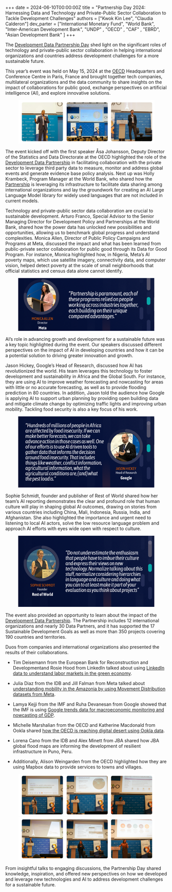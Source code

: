 +++
date =  2024-06-10T00:00:00Z
title = "Partnership Day 2024: Harnessing Data and Technology and Private-Public Sector Collaboration to Tackle Development Challenges"
authors = ["Kwok Kin Lee", "Claudia Calderon"]
dev_parter = ["International Monetary Fund", "World Bank", "Inter-American Development Bank", "UNDP" , "OECD" , "CAF" , "EBRD", "Asian Development Bank" ]
+++

The [Development Data Partnership Day](https://datapartnership.org/updates/partnership-day-2024/) shed light on the significant roles of technology and private-public sector collaboration in helping international organizations and countries address development challenges for a more sustainable future.

This year’s event was held on May 15, 2024 at the [OECD](https://www.oecd.org/) Headquarters and Conference Centre in Paris, France and brought together tech companies, multilateral organizations and the data community to share insights on the impact of collaborations for public good, exchange perspectives on artificial intelligence (AI), and explore innovative solutions. 

 <figure align="center">
    <img src="event_1.png"/>
</figure>

The event kicked off with the first speaker Åsa Johansson, Deputy Director of the Statistics and Data Directorate at the OECD highlighted the role of the [Development Data Partnership](wwww.datapartnership.org) in facilitating collaboration with the private sector to leverage third party data to measure, monitor and address global events and generate evidence base policy analysis. Next up was Holly Krambeck, Program Manager at the World Bank, who shared how the [Partnership](wwww.datapartnership.org) is leveraging its infrastructure to facilitate data sharing among international organizations and lay the groundwork for creating an AI Large Language Model library for widely used languages that are not included in current models. 

Technology and private-public sector data collaboration are crucial to sustainable development. Arturo Franco, Special Advisor to the Senior Managing Director for Development Policy and Partnerships at the World Bank, shared how the power data has unlocked new possibilities and opportunities, allowing us to benchmark global progress and understand complexities. Monica Allen, Director of Public Policy Campaigns and Programs at Meta, discussed the impact and what has been learned from public-private sector collaboration for public good through its Data for Good Program. For instance, Monica highlighted how, in Nigeria, Meta’s AI poverty maps, which use satellite imagery, connectivity data, and computer vision, helped detect poverty at the scale of small neighborhoods that official statistics and census data alone cannot identify.

 <figure align="center">
    <img src="quote_monica.png"/>
</figure>

AI’s role in advancing growth and development for a sustainable future was a key topic highlighted during the event. Our speakers discussed different perspectives on the impact of AI in developing countries and how it can be a potential solution to driving greater innovation and growth. 
 
Jason Hickey, Google’s Head of Research, discussed how AI has revolutionized the world. His team leverages this technology to foster development and sustainability in Africa and the Global South. For instance, they are using AI to improve weather forecasting and nowcasting for areas with little or no accurate forecasting, as well as to provide flooding prediction in 80 countries. In addition, Jason told the audience how Google is applying AI to support urban planning by providing open building data and mitigate climate change by optimizing traffic lights and improving urban mobility.  Tackling food security is also a key focus of his work.

 <figure align="center">
    <img src="quote_jason.png"/>
</figure>


Sophie Schmidt, founder and publisher of Rest of World shared how her team’s AI reporting demonstrates the clear and profound role that human culture will play in shaping global AI outcomes, drawing on stories from various countries including China, Mali, Indonesia, Russia, India, and Afghanistan. She also highlighted the importance and urgent need to listening to local AI actors, solve the low resource language problem and approach AI efforts with eyes wide open with respect to culture.  
 
 <figure align="center">
    <img src="quote_sophie.png"/>
</figure>

The event also provided an opportunity to learn about the impact of the [Development Data Partnership]((wwww.datapartnership.org)). The Partnership includes 12 international organizations and nearly 30 Data Partners, and it has supported the 17 Sustainable Development Goals as well as more than 350 projects covering 190 countries and territories. 
 
Duos from companies and international organizations also presented the results of their collaborations.
 
* Tim Deisemann from the European Bank for Reconstruction and Developmentand Rosie Hood from LinkedIn talked about using [LinkedIn data to understand labor markets in the green economy](https://datapartnership.org/updates/implications-of-the-green-transition/). 
 
* Julia Diaz from the IDB and Jill Falman from Meta talked about [understanding mobility in the Amazonia by using Movement Distribution datasets from Meta](https://datapartnership.org/updates/understanding-people-mobility-in-amazonia/).
 
* Lamya Kejji from the IMF and Ruha Devanesan from Google showed that the IMF is using [Google trends data for macroeconomic monitoring and nowcasting of GDP](https://datapartnership.org/updates/macroeconomic-monitoring-with-google-trends/).
 
* Michelle Marshalian from the OECD and Katherine Macdonald from Ookla shared [how the OECD is reaching digital desert using Ookla data](https://datapartnership.org/updates/reaching-digital-deserts/). 
 
* Lorena Cano from the IDB and Alex Minett from JBA shared how JBA global flood  maps are informing the development of resilient infrastructure in Puno, Peru.
	
* Additionally, Alison Weingarden from the OECD highlighted how they are using Mapbox data to provide services to towns and villages.

 <figure align="center">
    <img src="event_2.png"/>
    <img src="event_3.png"/>
</figure>

From insightful talks to engaging discussions, the Partnership Day shared knowledge, inspiration, and offered new perspectives on how we developed and leverage new technologies and AI to address development challenges for a sustainable future. 






 

